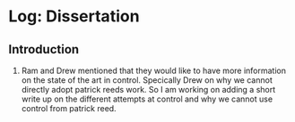 # Log: Dissertation

## Introduction
1. Ram and Drew mentioned that they would like to have more information on the state of the art in control. Specically Drew on why we cannot directly adopt patrick reeds work. So I am working on adding a short write up on the different attempts at control and why we cannot use control from patrick reed.

